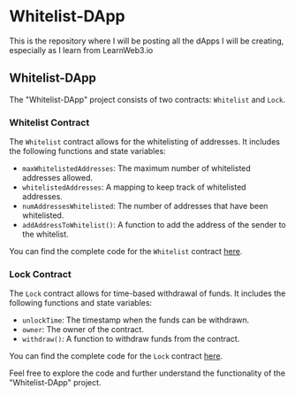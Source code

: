 # Whitelist-DApp
This is the repository where I will be posting all the dApps I will be creating, especially as I learn from LearnWeb3.io

## Whitelist-DApp

The "Whitelist-DApp" project consists of two contracts: `Whitelist` and `Lock`.

### Whitelist Contract

The `Whitelist` contract allows for the whitelisting of addresses. It includes the following functions and state variables:

- `maxWhitelistedAddresses`: The maximum number of whitelisted addresses allowed.
- `whitelistedAddresses`: A mapping to keep track of whitelisted addresses.
- `numAddressesWhitelisted`: The number of addresses that have been whitelisted.
- `addAddressToWhitelist()`: A function to add the address of the sender to the whitelist.

You can find the complete code for the `Whitelist` contract [here](https://github.com/GideonBature/Smart-Contract-Projects/blob/main/Whitelist.sol).

### Lock Contract

The `Lock` contract allows for time-based withdrawal of funds. It includes the following functions and state variables:

- `unlockTime`: The timestamp when the funds can be withdrawn.
- `owner`: The owner of the contract.
- `withdraw()`: A function to withdraw funds from the contract.

You can find the complete code for the `Lock` contract [here](https://github.com/GideonBature/Smart-Contract-Projects/blob/main/Lock.sol).

Feel free to explore the code and further understand the functionality of the "Whitelist-DApp" project.
